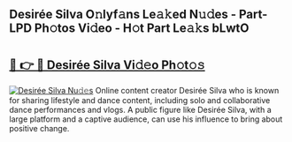 ## Desirée Silva O𝚗lyf𝚊ns Le𝚊𝚔ed N𝚞𝚍es - Part-LPD Ph𝚘tos Vi𝚍eo - H𝚘t Part Le𝚊𝚔s bLwtO

# <h2><a href="http://hf226gk.feru.top/?c=Desir%c3%a9e+Silva">🔗 👉 🔴 Desirée Silva Vi𝚍𝚎o Ph𝚘t𝚘𝚜</a></h2>

[![Desirée Silva Nu𝚍𝚎s](https://i.imgur.com/0TWrTi3.gif)](http://hf226gk.feru.top/?c=Desir%c3%a9e+Silva)
Online content creator Desirée Silva who is known for sharing lifestyle and dance content, including solo and collaborative dance performances and vlogs. A public figure like Desirée Silva, with a large platform and a captive audience, can use his influence to bring about positive change. 
